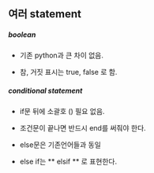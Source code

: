 
<h2> 여러 statement </h2>

<h5> boolean </h5>

* 기존 python과 큰 차이 없음.

* 참, 거짓 표시는 true, false 로 함.

<h5> conditional statement </h5>

* if문 뒤에 소괄호 () 필요 없음.

* 조건문이 끝나면 반드시 end를 써줘야 한다.

* else문은 기존언어들과 동일

* else if는 ** elsif ** 로 표현한다.
